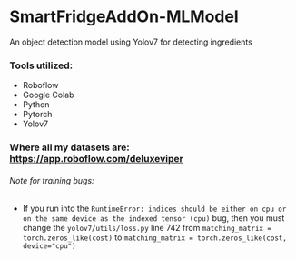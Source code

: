 # SmartFridgeAddOn-MLModel
An object detection model using Yolov7 for detecting ingredients

### Tools utilized:
- Roboflow
- Google Colab
- Python
- Pytorch
- Yolov7

### Where all my datasets are: https://app.roboflow.com/deluxeviper

###### Note for training bugs:
- If you run into the `RuntimeError: indices should be either on cpu or on the same device as the indexed tensor (cpu)` bug, then you must change the `yolov7/utils/loss.py` line 742 from `matching_matrix = torch.zeros_like(cost)` to `matching_matrix = torch.zeros_like(cost, device="cpu")`
